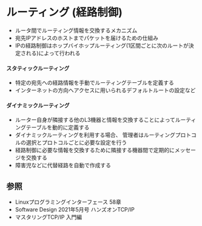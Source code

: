 # ルーティング (経路制御)
- ルータ間でルーティング情報を交換するメカニズム
- 宛先IPアドレスのホストまでパケットを届けるための仕組み
- IPの経路制御はホップバイホップルーティング(1区間ごとに次のルートが決定される)によって行われる

#### スタティックルーティング
- 特定の宛先への経路情報を手動でルーティングテーブルを定義する
- インターネットの方向へアクセスに用いられるデフォルトルートの設定など

#### ダイナミックルーティング
- ルーター自身が隣接する他のL3機器と情報を交換することによってルーティングテーブルを動的に定義する
- ダイナミックルーティングを利用する場合、
  管理者はルーティングプロトコルの選択とプロトコルごとに必要な設定を行う
- 経路制御に必要な情報を交換するために隣接する機器間で定期的にメッセージを交換する
- 障害児などに代替経路を自動で作成する

## 参照
- Linuxプログラミングインターフェース 58章
- Software Design 2021年5月号 ハンズオンTCP/IP
- マスタリングTCP/IP 入門編
